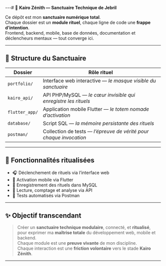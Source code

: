 ---# 🧿 **Kairo Zénith — Sanctuaire Technique de Jebril**

Ce dépôt est mon **sanctuaire numérique total**.  
Chaque dossier est un **module rituel**, chaque ligne de code une **frappe d’intention**.  
Frontend, backend, mobile, base de données, documentation et déclencheurs mentaux — tout converge ici.

---

## 🔧 **Structure du Sanctuaire**

| Dossier        | Rôle rituel |
|----------------|-------------|
| `portfolio/`   | Interface web interactive — *le masque visible du sanctuaire*  
| `kairo_api/`   | API PHP/MySQL — *le cœur invisible qui enregistre les rituels*  
| `flutter_app/` | Application mobile Flutter — *le totem nomade d’activation*  
| `database/`    | Script SQL — *la mémoire persistante des rituels*  
| `postman/`     | Collection de tests — *l’épreuve de vérité pour chaque invocation*

---

## 🚀 **Fonctionnalités ritualisées**

- 🎧 Déclenchement de rituels via l’interface web  
- 📱 Activation mobile via Flutter  
- 🐘 Enregistrement des rituels dans MySQL  
- 📜 Lecture, comptage et analyse via API  
- 🧪 Tests automatisés via Postman

---

## ✨ **Objectif transcendant**

> Créer un **sanctuaire technique modulaire**, connecté, et **ritualisé**,  
> pour exprimer ma **maîtrise totale** du développement web, mobile et backend.  
> Chaque module est une **preuve vivante** de mon discipline.  
> Chaque interaction est une **friction volontaire** vers le stade **Kairo Zénith**.

---
